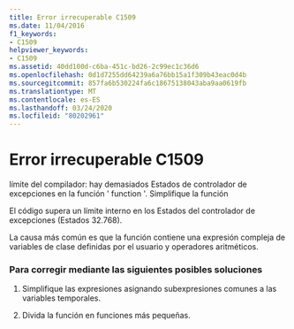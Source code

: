 ```yaml
---
title: Error irrecuperable C1509
ms.date: 11/04/2016
f1_keywords:
- C1509
helpviewer_keywords:
- C1509
ms.assetid: 40dd100d-c6ba-451c-bd26-2c99ec1c36d6
ms.openlocfilehash: 0d1d7255dd64239a6a76bb15a1f309b43eac0d4b
ms.sourcegitcommit: 857fa6b530224fa6c18675138043aba9aa0619fb
ms.translationtype: MT
ms.contentlocale: es-ES
ms.lasthandoff: 03/24/2020
ms.locfileid: "80202961"
---
```

# <a name="fatal-error-c1509"></a>Error irrecuperable C1509

límite del compilador: hay demasiados Estados de controlador de excepciones en la función ' function '. Simplifique la función

El código supera un límite interno en los Estados del controlador de excepciones (Estados 32.768).

La causa más común es que la función contiene una expresión compleja de variables de clase definidas por el usuario y operadores aritméticos.

### <a name="to-fix-by-using-the-following-possible-solutions"></a>Para corregir mediante las siguientes posibles soluciones

1. Simplifique las expresiones asignando subexpresiones comunes a las variables temporales.

1. Divida la función en funciones más pequeñas.
